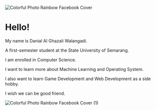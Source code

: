 ![Colorful Photo Rainbow Facebook Cover](https://github.com/agw2005/agw2005/assets/144427821/2c3049fa-1a28-49cb-8b29-fc9afe1ed1c4)

# Hello!

My name is Danial Al Ghazali Walangadi.

A first-semester student at the State University of Semarang.

I am enrolled in Computer Science.



I want to learn more about Machine Learning and Operating System.

I also want to learn Game Development and Web Development as a side hobby.

I wish we can be good friend.

![Colorful Photo Rainbow Facebook Cover (1)](https://github.com/agw2005/agw2005/assets/144427821/37be59b8-4781-4bb7-901f-aeb5892b909b)
